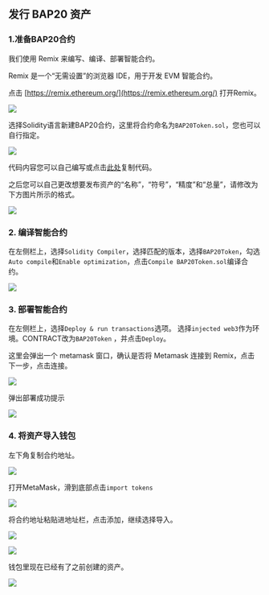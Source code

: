 ## 发行 BAP20 资产

### 1.准备BAP20合约

我们使用 Remix 来编写、编译、部署智能合约。

Remix 是一个“无需设置”的浏览器 IDE，用于开发 EVM 智能合约。

点击 [https://remix.ethereum.org/](https://remix.ethereum.org/) 打开Remix。

![](../img/03/issue1.png)

选择Solidity语言新建BAP20合约，这里将合约命名为`BAP20Token.sol`，您也可以自行指定。

![](../img/03/issue2.png)

代码内容您可以自己编写或点击[此处](https://github.com/Bytom/bmc-genesis-contract/blob/main/contracts/bap20_template/BAP20Token.template)复制代码。

之后您可以自己更改想要发布资产的“名称”，“符号”，“精度”和“总量”，请修改为下方图片所示的格式。

![](../img/03/issue3.png)

### 2. 编译智能合约

在左侧栏上，选择`Solidity Compiler`，选择匹配的版本，选择`BAP20Token`，勾选`Auto compile`和`Enable optimization`，点击`Compile BAP20Token.sol`编译合约。

![](../img/03/issue4.png)

### 3. 部署智能合约

在左侧栏上，选择`Deploy & run transactions`选项。 选择`injected web3`作为环境。CONTRACT改为`BAP20Token` ，并点击`Deploy`。

这里会弹出一个 metamask 窗口，确认是否将 Metamask 连接到 Remix，点击下一步，点击连接。

![](../img/03/issue5.png)

弹出部署成功提示

![](../img/03/issue6.png)

### 4. 将资产导入钱包

左下角复制合约地址。

![](../img/03/issue7.png)

打开MetaMask，滑到底部点击`import tokens`

![](../img/03/issue8.png)

将合约地址粘贴进地址栏，点击添加，继续选择导入。

![](../img/03/issue9.png)

![](../img/03/issue10.png)

钱包里现在已经有了之前创建的资产。

![](../img/03/issue11.png)
